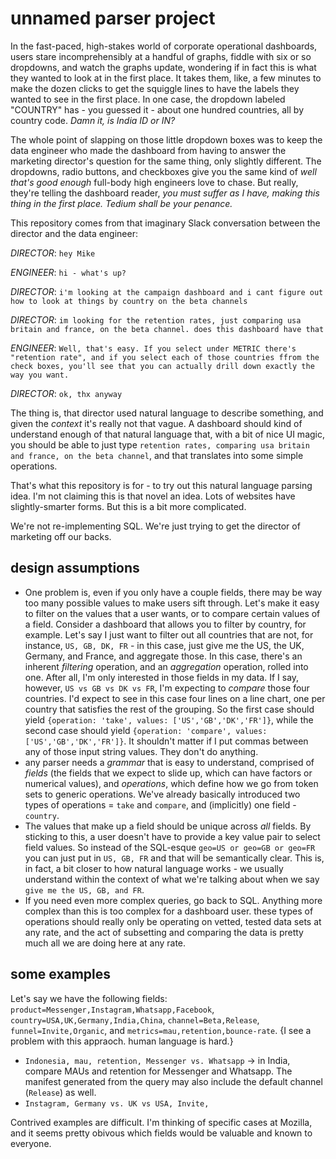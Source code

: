 # unnamed parser project

In the fast-paced, high-stakes world of corporate operational dashboards, users stare incomprehensibly at a handful of graphs, fiddle with six or so dropdowns, and watch the graphs update, wondering if in fact this is what they wanted to look at in the first place. It takes them, like, a few minutes to make the dozen clicks to get the squiggle lines to have the labels they wanted to see in the first place. In one case, the dropdown labeled "COUNTRY" has - you guessed it - about one hundred countries, all by country code. _Damn it, is India ID or IN?_

The whole point of slapping on those little dropdown boxes was to keep the data engineer who made the dashboard from having to answer the marketing director's question for the same thing, only slightly different. The dropdowns, radio buttons, and checkboxes give you the same kind of _well that's good enough_ full-body high engineers love to chase. But really, they're telling the dashboard reader, _you must suffer as I have, making this thing in the first place. Tedium shall be your penance._

This repository comes from that imaginary Slack conversation between the director and the data engineer:

_DIRECTOR_: `hey Mike`

_ENGINEER_: `hi - what's up?`

_DIRECTOR_: `i'm looking at the campaign dashboard and i cant figure out how to look at things by country on the beta channels`

_DIRECTOR_: `im looking for the retention rates, just comparing usa britain and france, on the beta channel. does this dashboard have that`

_ENGINEER_: `Well, that's easy. If you select under METRIC there's "retention rate", and if you select each of those countries ffrom the check boxes, you'll see that you can actually drill down exactly the way you want.`

_DIRECTOR_: `ok, thx anyway`

The thing is, that director used natural language to describe something, and given the _context_ it's really not that vague. A dashboard should kind of understand enough of that natural language that, with a bit of nice UI magic, you should be able to just type `retention rates, comparing usa britain and france, on the beta channel`, and that translates into some simple operations.

That's what this repository is for - to try out this natural language parsing idea. I'm not claiming this is that novel an idea. Lots of websites have slightly-smarter forms. But this is a bit more complicated.

We're not re-implementing SQL. We're just trying to get the director of marketing off our backs.

## design assumptions

- One problem is, even if you only have a couple fields, there may be way too many possible values to make users sift through. Let's make it easy to filter on the values that a user wants, or to compare certain values of a field. Consider a dashboard that allows you to filter by country, for example. Let's say I just want to filter out all countries that are not, for instance, `US, GB, DK, FR` - in this case, just give me the US, the UK, Germany, and France, and aggregate those. In this case, there's an inherent _filtering_ operation, and an _aggregation_ operation, rolled into one. After all, I'm only interested in those fields in my data. If I say, however, `US vs GB vs DK vs FR`, I'm expecting to _compare_ those four countries. I'd expect to see in this case four lines on a line chart, one per country that satisfies the rest of the grouping. So the first case should yield `{operation: 'take', values: ['US','GB','DK','FR']}`, while the second case should yield `{operation: 'compare', values: ['US','GB','DK','FR']}`. It shouldn't matter if I put commas between any of those input string values. They don't do anything.
- any parser needs a _grammar_ that is easy to understand, comprised of _fields_ (the fields that we expect to slide up, which can have factors or numerical values), and _operations_, which define how we go from token sets to generic operations. We've already basically introduced two types of operations = `take` and `compare`, and (implicitly) one field - `country`.
- The values that make up a field should be unique across _all_ fields. By sticking to this, a user doesn't have to provide a key value pair to select field values. So instead of the SQL-esque `geo=US or geo=GB or geo=FR` you can just put in `US, GB, FR` and that will be semantically clear. This is, in fact, a bit closer to how natural language works - we usually understand within the context of what we're talking about when we say `give me the US, GB, and FR`.
- If you need even more complex queries, go back to SQL. Anything more complex than this is too complex for a dashboard user. these types of operations should really only be operating on vetted, tested data sets at any rate, and the act of subsetting and comparing the data is pretty much all we are doing here at any rate.

## some examples

Let's say we have the following fields: `product=Messenger,Instagram,Whatsapp,Facebook`, `country=USA,UK,Germany,India,China`, `channel=Beta,Release`, `funnel=Invite,Organic`, and `metrics=mau,retention,bounce-rate`. {I see a problem with this appraoch. human language is hard.}

- `Indonesia, mau, retention, Messenger vs. Whatsapp` -> in India, compare MAUs and retention for Messenger and Whatsapp. The manifest generated from the query may also include the default channel (`Release`) as well.
- `Instagram, Germany vs. UK vs USA, Invite, `

Contrived examples are difficult. I'm thinking of specific cases at Mozilla, and it seems pretty obivous which fields would be valuable and known to everyone.

